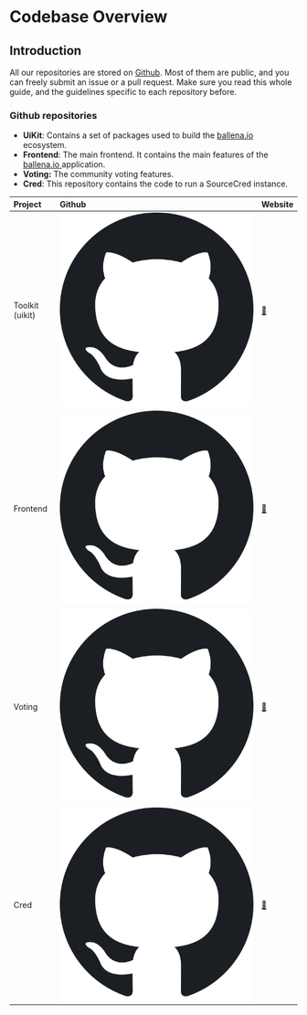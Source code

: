 # Codebase Overview

## Introduction

All our repositories are stored on [Github](https://github.com/ballena-io). Most of them are public, and you can freely submit an  issue or a pull request. Make sure you read this whole guide, and the guidelines specific to each repository before.

### Github repositories

* **UiKit**: Contains a set of packages used to build the [ballena.io ](https://ballena.io/)ecosystem.
* **Frontend**: The main frontend. It contains the main features of the [ballena.io ](https://ballena.io/)application.
* **Voting:** The community voting features.
* **Cred**: This repository contains the code to run a SourceCred instance.



| Project | Github | Website |
| :--- | :--- | :--- |
| Toolkit \(uikit\) | [![](../../.gitbook/assets/1200px-octicons-mark-github.svg.png)](https://github.com/ballena-io/ballena-uikit) | [🔗](https://github.com/ballena-io/ballena-uikit) |
| Frontend | [![](../../.gitbook/assets/1200px-octicons-mark-github.svg.png)](https://github.com/ballena-io/ballena-frontend) | [🔗](https://ballena.io/) |
| Voting | [![](../../.gitbook/assets/1200px-octicons-mark-github.svg.png)](https://github.com/ballena-io/ballena-cred) | [🔗](https://vote.ballena.io/#/ballena) |
| Cred | [![](../../.gitbook/assets/1200px-octicons-mark-github.svg.png)](https://github.com/ballena-io/ballena-cred) | [🔗](https://cred.ballena.io/#/) |



